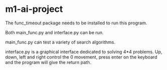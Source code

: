 # m1-ai-project

The func_timeout package needs to be installed to run this program.

Both main_func.py and interface.py can be run.

main_func.py can test a variety of search algorithms.

interface.py is a graphical interface dedicated to solving 4*4 problems. Up, down, left and right control the 0 movement, press enter on the keyboard and the program will give the return path.